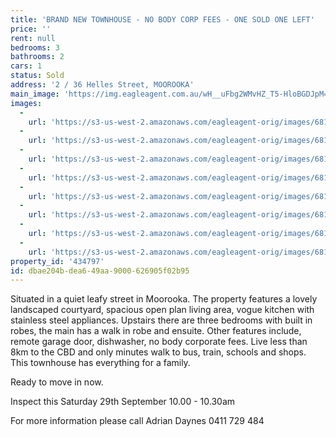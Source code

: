 ```yaml
---
title: 'BRAND NEW TOWNHOUSE - NO BODY CORP FEES - ONE SOLD ONE LEFT'
price: ''
rent: null
bedrooms: 3
bathrooms: 2
cars: 1
status: Sold
address: '2 / 36 Helles Street, MOOROOKA'
main_image: 'https://img.eagleagent.com.au/wH__uFbg2WMvHZ_T5-HloBGDJpM=/1280x854/smart/https://s3-us-west-2.amazonaws.com/eagleagent-orig/images/6818068/104008505-image-M.jpg'
images:
  -
    url: 'https://s3-us-west-2.amazonaws.com/eagleagent-orig/images/6818075/104008505-image-G.jpg'
  -
    url: 'https://s3-us-west-2.amazonaws.com/eagleagent-orig/images/6818074/104008505-image-F.jpg'
  -
    url: 'https://s3-us-west-2.amazonaws.com/eagleagent-orig/images/6818073/104008505-image-E.jpg'
  -
    url: 'https://s3-us-west-2.amazonaws.com/eagleagent-orig/images/6818072/104008505-image-D.jpg'
  -
    url: 'https://s3-us-west-2.amazonaws.com/eagleagent-orig/images/6818071/104008505-image-C.jpg'
  -
    url: 'https://s3-us-west-2.amazonaws.com/eagleagent-orig/images/6818070/104008505-image-B.jpg'
  -
    url: 'https://s3-us-west-2.amazonaws.com/eagleagent-orig/images/6818069/104008505-image-A.jpg'
  -
    url: 'https://s3-us-west-2.amazonaws.com/eagleagent-orig/images/6818068/104008505-image-M.jpg'
property_id: '434797'
id: dbae204b-dea6-49aa-9000-626905f02b95
---
```

Situated in a quiet leafy street in Moorooka. The property features a lovely landscaped courtyard, spacious open plan living area, vogue kitchen with stainless steel appliances.
Upstairs there are three bedrooms with built in robes, the main has a walk in robe and ensuite.
Other features include, remote garage door, dishwasher, no body corporate fees.
Live less than 8km to the CBD and only minutes walk to bus, train, schools and shops.
This townhouse has everything for a family.

Ready to move in now.

Inspect this Saturday 29th September 10.00 - 10.30am

For more information please call Adrian Daynes 0411 729 484